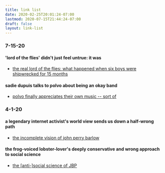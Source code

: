 ```yaml
---
title: link list
date: 2020-02-25T20:01:24-07:00
lastmod: 2020-07-15T21:44:24-07:00
draft: false
layout: link-list
---
```


### 7-15-20  

#### 'lord of the flies' didn't just feel untrue: it was

* [the real lord of the flies: what happened when six boys were shipwrecked for 15 months](https://www.theguardian.com/books/2020/may/09/the-real-lord-of-the-flies-what-happened-when-six-boys-were-shipwrecked-for-15-months)

#### sadie dupuis talks to polvo about being an okay band

* [polvo finally appreciates their own music -- sort of](https://www.talkhouse.com/polvo-finally-appreciates-their-own-music-sort-of/)

### 4-1-20  

#### a legendary internet activist's world view sends us down a half-wrong path  

* [the incomplete vision of john perry barlow](https://slate.com/technology/2018/02/john-perry-barlow-gave-internet-activists-only-half-the-mission-they-need.amp?__twitter_impression=true)

#### the frog-voiced lobster-lover's deeply conservative and wrong approach to social science  

* [the [anti-]social science of JBP](https://drjordanbpeterson.ca/the-anti-social-science-of-jbp/)